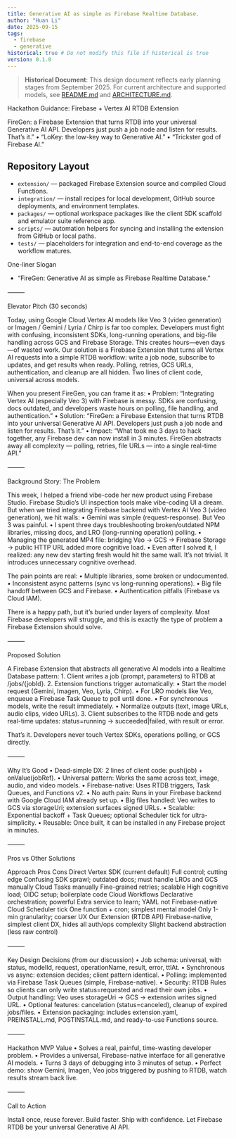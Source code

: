 ```yaml
---
title: Generative AI as simple as Firebase Realtime Database.
author: "Huan Li"
date: 2025-09-15
tags:
  - firebase
  - generative
historical: true # Do not modify this file if historical is true
version: 0.1.0
---
```


> **Historical Document**: This design document reflects early planning stages from September 2025. For current architecture and supported models, see [README.md](./README.md) and [ARCHITECTURE.md](./ARCHITECTURE.md).


Hackathon Guidance: Firebase + Vertex AI RTDB Extension

FireGen: a Firebase Extension that turns RTDB into your universal Generative AI API. Developers just push a job node and listen for results. That’s it.”
	•	“LoKey: the low-key way to Generative AI.”
	•	“Trickster god of Firebase AI.”

## Repository Layout

- `extension/` — packaged Firebase Extension source and compiled Cloud Functions.
- `integration/` — install recipes for local development, GitHub source deployments, and environment templates.
- `packages/` — optional workspace packages like the client SDK scaffold and emulator suite reference app.
- `scripts/` — automation helpers for syncing and installing the extension from GitHub or local paths.
- `tests/` — placeholders for integration and end-to-end coverage as the workflow matures.

One-liner Slogan

- “FireGen: Generative AI as simple as Firebase Realtime Database.”

⸻

Elevator Pitch (30 seconds)

Today, using Google Cloud Vertex AI models like Veo 3 (video generation) or Imagen / Gemini / Lyria / Chirp is far too complex. Developers must fight with confusing, inconsistent SDKs, long-running operations, and big-file handling across GCS and Firebase Storage. This creates hours—even days—of wasted work. Our solution is a Firebase Extension that turns all Vertex AI requests into a simple RTDB workflow: write a job node, subscribe to updates, and get results when ready. Polling, retries, GCS URLs, authentication, and cleanup are all hidden. Two lines of client code, universal across models.

When you present FireGen, you can frame it as:
	•	Problem: “Integrating Vertex AI (especially Veo 3) with Firebase is messy. SDKs are confusing, docs outdated, and developers waste hours on polling, file handling, and authentication.”
	•	Solution: “FireGen: a Firebase Extension that turns RTDB into your universal Generative AI API. Developers just push a job node and listen for results. That’s it.”
	•	Impact: “What took me 3 days to hack together, any Firebase dev can now install in 3 minutes. FireGen abstracts away all complexity — polling, retries, file URLs — into a single real-time API.”

⸻

Background Story: The Problem

This week, I helped a friend vibe-code her new product using Firebase Studio. Firebase Studio’s UI inspection tools make vibe-coding UI a dream. But when we tried integrating Firebase backend with Vertex AI Veo 3 (video generation), we hit walls:
	•	Gemini was simple (request-response). But Veo 3 was painful.
	•	I spent three days troubleshooting broken/outdated NPM libraries, missing docs, and LRO (long-running operation) polling.
	•	Managing the generated MP4 file: bridging Veo → GCS → Firebase Storage → public HTTP URL added more cognitive load.
	•	Even after I solved it, I realized: any new dev starting fresh would hit the same wall. It’s not trivial. It introduces unnecessary cognitive overhead.

The pain points are real:
	•	Multiple libraries, some broken or undocumented.
	•	Inconsistent async patterns (sync vs long-running operations).
	•	Big file handoff between GCS and Firebase.
	•	Authentication pitfalls (Firebase vs Cloud IAM).

There is a happy path, but it’s buried under layers of complexity. Most Firebase developers will struggle, and this is exactly the type of problem a Firebase Extension should solve.

⸻

Proposed Solution

A Firebase Extension that abstracts all generative AI models into a Realtime Database pattern:
	1.	Client writes a job (prompt, parameters) to RTDB at /jobs/{jobId}.
	2.	Extension functions trigger automatically:
	•	Start the model request (Gemini, Imagen, Veo, Lyria, Chirp).
	•	For LRO models like Veo, enqueue a Firebase Task Queue to poll until done.
	•	For synchronous models, write the result immediately.
	•	Normalize outputs (text, image URLs, audio clips, video URLs).
	3.	Client subscribes to the RTDB node and gets real-time updates: status=running → succeeded|failed, with result or error.

That’s it. Developers never touch Vertex SDKs, operations polling, or GCS directly.

⸻

Why It’s Good
	•	Dead-simple DX: 2 lines of client code: push(job) + onValue(jobRef).
	•	Universal pattern: Works the same across text, image, audio, and video models.
	•	Firebase-native: Uses RTDB triggers, Task Queues, and Functions v2.
	•	No auth pain: Runs in your Firebase backend with Google Cloud IAM already set up.
	•	Big files handled: Veo writes to GCS via storageUri; extension surfaces signed URLs.
	•	Scalable: Exponential backoff + Task Queues; optional Scheduler tick for ultra-simplicity.
	•	Reusable: Once built, it can be installed in any Firebase project in minutes.

⸻

Pros vs Other Solutions

Approach	Pros	Cons
Direct Vertex SDK (current default)	Full control; cutting edge	Confusing SDK sprawl; outdated docs; must handle LROs and GCS manually
Cloud Tasks manually	Fine-grained retries; scalable	High cognitive load; OIDC setup; boilerplate code
Cloud Workflows	Declarative orchestration; powerful	Extra service to learn; YAML not Firebase-native
Cloud Scheduler tick	One function + cron; simplest mental model	Only 1-min granularity; coarser UX
Our Extension (RTDB API)	Firebase-native, simplest client DX, hides all auth/ops complexity	Slight backend abstraction (less raw control)


⸻

Key Design Decisions (from our discussion)
	•	Job schema: universal, with status, modelId, request, operationName, result, error, ttlAt.
	•	Synchronous vs async: extension decides; client pattern identical.
	•	Polling: implemented via Firebase Task Queues (simple, Firebase-native).
	•	Security: RTDB Rules so clients can only write status=requested and read their own jobs.
	•	Output handling: Veo uses storageUri → GCS → extension writes signed URL.
	•	Optional features: cancelation (status=canceled), cleanup of expired jobs/files.
	•	Extension packaging: includes extension.yaml, PREINSTALL.md, POSTINSTALL.md, and ready-to-use Functions source.

⸻

Hackathon MVP Value
	•	Solves a real, painful, time-wasting developer problem.
	•	Provides a universal, Firebase-native interface for all generative AI models.
	•	Turns 3 days of debugging into 3 minutes of setup.
	•	Perfect demo: show Gemini, Imagen, Veo jobs triggered by pushing to RTDB, watch results stream back live.

⸻

Call to Action

Install once, reuse forever. Build faster. Ship with confidence. Let Firebase RTDB be your universal Generative AI API.

